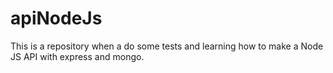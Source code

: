 # apiNodeJs

This is a repository when a do some tests and learning how to make a Node JS API with express and mongo.
